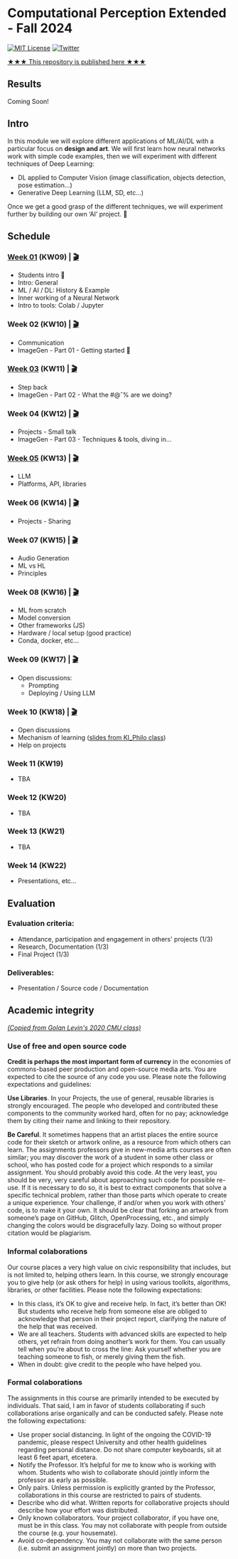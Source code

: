 # Computational Perception Extended - Fall 2024

[![MIT License](https://img.shields.io/badge/license-MIT-blue.svg)](http://opensource.org/licenses/MIT)
[![Twitter](https://img.shields.io/twitter/url/https/github.com/webslides/webslides.svg?style=social)](https://twitter.com/digideation)

[★★★ This repository is published here ★★★](https://digitalideation.github.io/compp_f2401/)

## Results

Coming Soon!

## Intro

In this module we will explore different applications of ML/AI/DL with a particular focus on **design and art**. We will first learn how neural networks work with simple code examples, then we will experiment with different techniques of Deep Learning:

- DL applied to Computer Vision (image classification, objects detection, pose estimation...)
- Generative Deep Learning (LLM, SD, etc...)

Once we get a good grasp of the different techniques, we will experiment further by building our own ‘AI’ project. :space_invader:

## Schedule

### [Week 01](content/week01.md) (KW09) | [:clapper:](https://drive.switch.ch/index.php/s/sO9JR059CCkR81q)

- Students intro :wave:
- Intro: General
- ML / AI / DL: History & Example
- Inner working of a Neural Network
- Intro to tools: Colab / Jupyter

### Week 02 (KW10) | [:clapper:](https://drive.switch.ch/index.php/s/yOY9JQkJPP2JTko)

- Communication
- ImageGen - Part 01 - Getting started :ferris_wheel:

### [Week 03](content/week03.md) (KW11) | [:clapper:](https://drive.switch.ch/index.php/s/4SU4OLxNpuiugLd)

- Step back
- ImageGen - Part 02 - What the #@ˆ% are we doing?

### Week 04 (KW12) | [:clapper:](https://drive.switch.ch/index.php/s/US5mKEsAAHpqZoL)

- Projects - Small talk
- ImageGen - Part 03 - Techniques & tools, diving in...

### [Week 05](content/week05.md) (KW13) | [:clapper:](https://drive.switch.ch/index.php/s/Oh7h6yC0fa6FITx)

- LLM
- Platforms, API, libraries

### Week 06 (KW14) | [:clapper:](https://drive.switch.ch/index.php/s/PHwaYZCdGY0lEG8)

- Projects - Sharing

### Week 07 (KW15) | [:clapper:](https://drive.switch.ch/index.php/s/qgPI0qYCGEN4Mbl)

- Audio Generation
- ML vs HL
- Principles

### Week 08 (KW16) | [:clapper:](https://drive.switch.ch/index.php/s/vgYEm78JxkwfWdo)

- ML from scratch  
- Model conversion  
- Other frameworks (JS)
- Hardware / local setup (good practice)
- Conda, docker, etc...  

### Week 09 (KW17) | [:clapper:](https://drive.switch.ch/index.php/s/xYS5XprHYwiQ3PT)

- Open discussions:
  - Prompting
  - Deploying / Using LLM

### Week 10 (KW18) | [:clapper:](https://drive.switch.ch/index.php/s/3hHBzH8k4zAlLDO)

- Open discussions
- Mechanism of learning ([slides from KI_Philo class](https://digitalideation.github.io/hslu-ki-24/slides/week03.html#slide=1))
- Help on projects

### Week 11 (KW19)

- TBA

### Week 12 (KW20)

- TBA

### Week 13 (KW21)

- TBA

### Week 14 (KW22)

- Presentations, etc...

## Evaluation

### Evaluation criteria:

- Attendance, participation and engagement in others' projects (1/3)
- Research, Documentation (1/3)
- Final Project (1/3)

### Deliverables:

- Presentation / Source code / Documentation

## Academic integrity

[_(Copied from Golan Levin's 2020 CMU class)_](https://courses.ideate.cmu.edu/60-212/f2020/syllabus/academic-integrity/)

### Use of free and open source code

**Credit is perhaps the most important form of currency** in the economies of commons-based peer production and open-source media arts. You are expected to cite the source of any code you use. Please note the following expectations and guidelines:

**Use Libraries**. In your Projects, the use of general, reusable libraries is strongly encouraged. The people who developed and contributed these components to the community worked hard, often for no pay; acknowledge them by citing their name and linking to their repository.

**Be Careful**. It sometimes happens that an artist places the entire source code for their sketch or artwork online, as a resource from which others can learn. The assignments professors give in new-media arts courses are often similar; you may discover the work of a student in some other class or school, who has posted code for a project which responds to a similar assignment. You should probably avoid this code. At the very least, you should be very, very careful about approaching such code for possible re-use. If it is necessary to do so, it is best to extract components that solve a specific technical problem, rather than those parts which operate to create a unique experience. Your challenge, if and/or when you work with others’ code, is to make it your own. It should be clear that forking an artwork from someone’s page on GitHub, Glitch, OpenProcessing, etc., and simply changing the colors would be disgracefully lazy. Doing so without proper citation would be plagiarism.

### Informal colaborations

Our course places a very high value on civic responsibility that includes, but is not limited to, helping others learn. In this course, we strongly encourage you to give help (or ask others for help) in using various toolkits, algorithms, libraries, or other facilities. Please note the following expectations:

- In this class, it’s OK to give and receive help. In fact, it’s better than OK! But students who receive help from someone else are obliged to acknowledge that person in their project report, clarifying the nature of the help that was received.
- We are all teachers. Students with advanced skills are expected to help others, yet refrain from doing another’s work for them. You can usually tell when you’re about to cross the line: Ask yourself whether you are teaching someone to fish, or merely giving them the fish.
- When in doubt: give credit to the people who have helped you.

### Formal colaborations

The assignments in this course are primarily intended to be executed by individuals. That said, I am in favor of students collaborating if such collaborations arise organically and can be conducted safely. Please note the following expectations:

- Use proper social distancing. In light of the ongoing the COVID-19 pandemic, please respect University and other health guidelines regarding personal distance. Do not share computer keyboards, sit at least 6 feet apart, etcetera.
- Notify the Professor. It’s helpful for me to know who is working with whom. Students who wish to collaborate should jointly inform the professor as early as possible.
- Only pairs. Unless permission is explicitly granted by the Professor, collaborations in this course are restricted to pairs of students.
- Describe who did what. Written reports for collaborative projects should describe how your effort was distributed.
- Only known collaborators. Your project collaborator, if you have one, must be in this class. You may not collaborate with people from outside the course (e.g. your housemate).
- Avoid co-dependency. You may not collaborate with the same person (i.e. submit an assignment jointly) on more than two projects.
